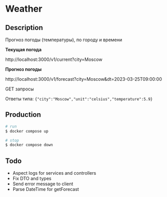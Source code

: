 # Weather

## Description

Прогноз погоды (температуры), по городу и времени

**Текущая погода**

http://localhost:3000/v1/current?city=Moscow

**Прогноз погоды**

http://localhost:3000/v1/forecast?city=Moscow&dt=2023-03-25T09:00:00

GET запросы

Ответы типа: `{"city":"Moscow","unit":"celsius","temperature":5.9}`

## Production

```bash
# run
$ docker compose up

# stop
$ docker compose down
```

## Todo

- Aspect logs for services and controllers
- Fix DTO and types
- Send error message to client
- Parse DateTime for getForecast
